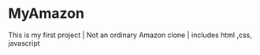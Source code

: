 # MyAmazon
This is my first project | Not an ordinary Amazon clone | includes html ,css, javascript 
